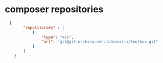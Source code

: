 # composer repositories
```json
  {
        "repositories" : [
            {
                "type": "vcs",
                "url": "git@git.oschina.net:hitmanxiii/toolbox.git"
            }
        ]
    }
```